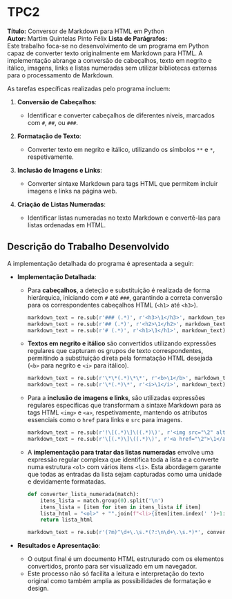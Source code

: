# TPC2

**Título:** Conversor de Markdown para HTML em Python  
**Autor:** Martim Quintelas Pinto Félix
**Lista de Parágrafos:**  
Este trabalho foca-se no desenvolvimento de um programa em Python capaz de converter texto originalmente em Markdown para HTML. A implementação abrange a conversão de cabeçalhos, texto em negrito e itálico, imagens, links e listas numeradas sem utilizar bibliotecas externas para o processamento de Markdown.

As tarefas específicas realizadas pelo programa incluem:

1. **Conversão de Cabeçalhos**: 
   - Identificar e converter cabeçalhos de diferentes níveis, marcados com `#`, `##`, ou `###`.
   
2. **Formatação de Texto**:
   - Converter texto em negrito e itálico, utilizando os símbolos `**` e `*`, respetivamente.

3. **Inclusão de Imagens e Links**:
   - Converter sintaxe Markdown para tags HTML que permitem incluir imagens e links na página web.

4. **Criação de Listas Numeradas**:
   - Identificar listas numeradas no texto Markdown e convertê-las para listas ordenadas em HTML.

## Descrição do Trabalho Desenvolvido

A implementação detalhada do programa é apresentada a seguir:

- **Implementação Detalhada**:
  - Para **cabeçalhos**, a deteção e substituição é realizada de forma hierárquica, iniciando com `#` até `###`, garantindo a correta conversão para os correspondentes cabeçalhos HTML (`<h1>` até `<h3>`).
    ```python
    markdown_text = re.sub(r'### (.*)', r'<h3>\1</h3>', markdown_text)
    markdown_text = re.sub(r'## (.*)', r'<h2>\1</h2>', markdown_text)
    markdown_text = re.sub(r'# (.*)', r'<h1>\1</h1>', markdown_text)
    ```
  
  - **Textos em negrito e itálico** são convertidos utilizando expressões regulares que capturam os grupos de texto correspondentes, permitindo a substituição direta pela formatação HTML desejada (`<b>` para negrito e `<i>` para itálico).
    ```python
    markdown_text = re.sub(r'\*\*(.*)\*\*', r'<b>\1</b>', markdown_text)
    markdown_text = re.sub(r'\*(.*)\*', r'<i>\1</i>', markdown_text)
    ```
  
  - Para a **inclusão de imagens e links**, são utilizadas expressões regulares específicas que transformam a sintaxe Markdown para as tags HTML `<img>` e `<a>`, respetivamente, mantendo os atributos essenciais como o `href` para links e `src` para imagens.
    ```python
    markdown_text = re.sub(r'!\[(.*)\]\((.*)\)', r'<img src="\2" alt="\1"/>', markdown_text)
    markdown_text = re.sub(r'\[(.*)\]\((.*)\)', r'<a href="\2">\1</a>', markdown_text)
    ```
  
  - A **implementação para tratar das listas numeradas** envolve uma expressão regular complexa que identifica toda a lista e a converte numa estrutura `<ol>` com vários itens `<li>`. Esta abordagem garante que todas as entradas da lista sejam capturadas como uma unidade e devidamente formatadas.
    ```python
    def converter_lista_numerada(match):
        itens_lista = match.group(0).split('\n')
        itens_lista = [item for item in itens_lista if item]
        lista_html = "<ol>" + "".join(f"<li>{item[item.index(' ')+1:]}</li>" for item in itens_lista) + "</ol>"
        return lista_html
    
    markdown_text = re.sub(r'(?m)^\d+\.\s.*(?:\n\d+\.\s.*)*', converter_lista_numerada, markdown_text)
    ```

- **Resultados e Apresentação**:
  - O output final é um documento HTML estruturado com os elementos convertidos, pronto para ser visualizado em um navegador.
  - Este processo não só facilita a leitura e interpretação do texto original como também amplia as possibilidades de formatação e design.

